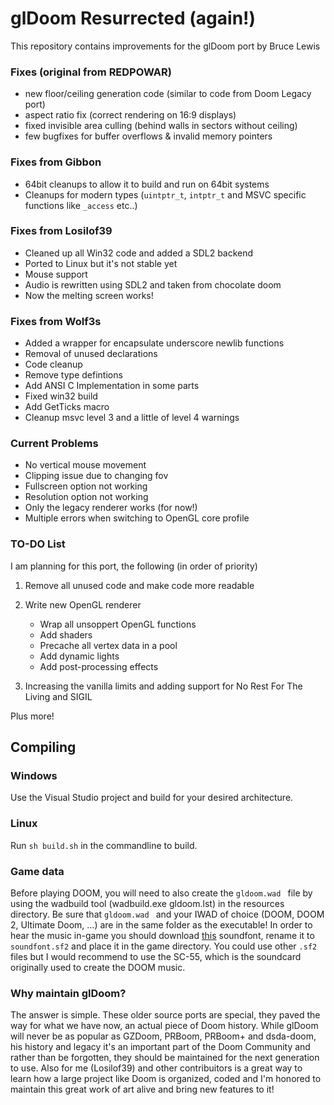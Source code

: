 # glDoom Resurrected (again!)
This repository contains improvements for the glDoom port by Bruce Lewis

### Fixes (original from REDPOWAR)
* new floor/ceiling generation code (similar to code from Doom Legacy port)
* aspect ratio fix (correct rendering on 16:9 displays)
* fixed invisible area culling (behind walls in sectors without ceiling)
* few bugfixes for buffer overflows & invalid memory pointers

### Fixes from Gibbon
* 64bit cleanups to allow it to build and run on 64bit systems
* Cleanups for modern types (``` uintptr_t ```, ``` intptr_t ``` and MSVC specific functions like ``` _access ``` etc..)

### Fixes from Losilof39
* Cleaned up all Win32 code and added a SDL2 backend
* Ported to Linux but it's not stable yet
* Mouse support
* Audio is rewritten using SDL2 and taken from chocolate doom
* Now the melting screen works!

### Fixes from Wolf3s
* Added a wrapper for encapsulate underscore newlib functions
* Removal of unused declarations
* Code cleanup
* Remove type defintions 
* Add ANSI C Implementation in some parts
* Fixed win32 build
* Add GetTicks macro
* Cleanup msvc level 3 and a little of level 4 warnings

### Current Problems
* No vertical mouse movement
* Clipping issue due to changing fov
* Fullscreen option not working
* Resolution option not working
* Only the legacy renderer works (for now!)
* Multiple errors when switching to OpenGL core profile

### TO-DO List
I am planning for this port, the following (in order of priority)

1. Remove all unused code and make code more readable
   
2. Write new OpenGL renderer
   - Wrap all unsoppert OpenGL functions
   - Add shaders
   - Precache all vertex data in a pool
   - Add dynamic lights
   - Add post-processing effects
     
4. Increasing the vanilla limits and adding support for No Rest For The Living and SIGIL

Plus more!

## Compiling

### Windows
Use the Visual Studio project and build for your desired architecture.

### Linux
Run ``` sh build.sh ``` in the commandline to build.

### Game data
Before playing DOOM, you will need to also create the ```gldoom.wad ``` file by using the wadbuild tool (wadbuild.exe gldoom.lst) in the resources directory.
Be sure that ```gldoom.wad ``` and your IWAD of choice (DOOM, DOOM 2, Ultimate Doom, ...) are in the same folder as the executable!
In order to hear the music in-game you should download [this](https://archive.org/download/free-soundfonts-sf2-2019-04/SC-55.sf2) soundfont, rename it to ``` soundfont.sf2``` and place it in the game directory. You could use other `.sf2` files but I would recommend to use the SC-55, which is the soundcard originally used to create the DOOM music.

### Why maintain glDoom?
The answer is simple. These older source ports are special, they paved the way for what we have now, an actual piece of Doom history. While glDoom will never be as popular as GZDoom, PRBoom, PRBoom+ and dsda-doom, his history and legacy it's an important part of the Doom Community and rather than be forgotten, they should be maintained for the next generation to use. Also for me (Losilof39) and other contribuitors is a great way to learn how a large project like Doom is organized, coded and I'm honored to maintain this great work of art alive and bring new features to it!
